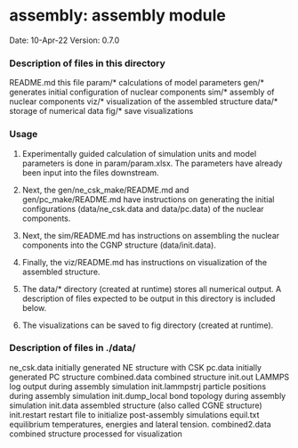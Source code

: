 # assembly: assembly module

Date:               10-Apr-22
Version:            0.7.0

### Description of files in this directory
README.md           this file
param/*             calculations of model parameters
gen/*               generates initial configuration of nuclear components
sim/*               assembly of nuclear components
viz/*               visualization of the assembled structure
data/*              storage of numerical data
fig/*               save visualizations

### Usage

1. Experimentally guided calculation of simulation units and model parameters
   is done in param/param.xlsx. The parameters have already been input into the
   files downstream.

2. Next, the gen/ne_csk_make/README.md and gen/pc_make/README.md have
   instructions on generating the initial configurations (data/ne_csk.data and
   data/pc.data) of the nuclear components.

3. Next, the sim/README.md has instructions on assembling the nuclear components
   into the CGNP structure (data/init.data).

4. Finally, the viz/README.md has instructions on visualization of the assembled
   structure.

5. The data/* directory (created at runtime) stores all numerical output. A
   description of files expected to be output in this directory is included
   below.

6. The visualizations can be saved to fig directory (created at runtime).

### Description of files in ./data/
ne_csk.data         initially generated NE structure with CSK
pc.data             initially generated PC structure
combined.data       combined structure
init.out            LAMMPS log output during assembly simulation
init.lammpstrj      particle positions during assembly simulation
init.dump_local     bond topology during assembly simulation
init.data           assembled structure (also called CGNE structure)
init.restart        restart file to initialize post-assembly simulations
equil.txt           equilibrium temperatures, energies and lateral tension.
combined2.data      combined structure processed for visualization
